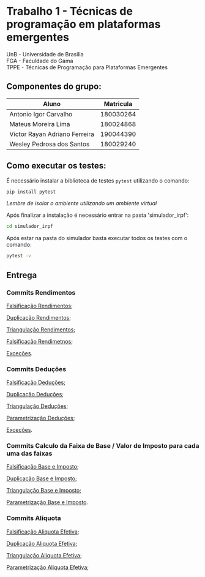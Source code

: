 # Trabalho 1 - Técnicas de programação em plataformas emergentes

UnB - Universidade de Brasilia  
FGA - Faculdade do Gama  
TPPE - Técnicas de Programação para Plataformas Emergentes  

## Componentes do grupo:
|Aluno  |  Matricula |
| --------- | ------------------------------------------------------ |
|Antonio Igor Carvalho | 180030264     | 
|Mateus Moreira Lima | 180024868      | 
| Victor Rayan Adriano Ferreira| 190044390 |
|Wesley Pedrosa dos Santos  | 180029240 |

## Como executar os testes:

É necessário instalar a biblioteca de testes `pytest` utilizando o comando:

```bash
pip install pytest
```
*Lembre de isolar o ambiente utilizando um ambiente virtual*

Após finalizar a instalação é necessário entrar na pasta 'simulador_irpf':

```bash
cd simulador_irpf
```

Após estar na pasta do simulador basta executar todos os testes com o comando:

```bash
pytest -v
```

## Entrega

### Commits Rendimentos

[Falsificação Rendimentos](https://github.com/victor-rayan/tppe_TP1_IRPF/commit/bb792412a8c7c6e1fbe118ed7b08435771deb7b0);

[Duplicação Rendimentos](https://github.com/victor-rayan/tppe_TP1_IRPF/commit/8b9f986b97f09fe5268c6e0f1613e323f2164d1f);

[Triangulação Rendimentos](https://github.com/victor-rayan/tppe_TP1_IRPF/commit/a633fe9bf19b77d8c44940343629fb5b303bd2d4);

[Falsificação Rendimetnos](https://github.com/victor-rayan/tppe_TP1_IRPF/commit/76bb37df1e09690842f8805d5bac4cc5c6693834);

[Exceções](https://github.com/victor-rayan/tppe_TP1_IRPF/commit/a4faf299d81a7a9bb088eb742900e5432e6eee92).


### Commits Deduções

[Falsificação Deduções](https://github.com/victor-rayan/tppe_TP1_IRPF/commit/adf1dc128a1f6f11ebdb1bcf748cde2165b3b84d);

[Duplicação Deduções](https://github.com/victor-rayan/tppe_TP1_IRPF/commit/23579527fa141bd3c96ec42e75f47db08f4e2a3f);

[Triangulação Deduções](https://github.com/victor-rayan/tppe_TP1_IRPF/commit/29218cfdba142331ecf29ba26a22b6686636e8f5);

[Parametrização Deduções](https://github.com/victor-rayan/tppe_TP1_IRPF/commit/9a228043f6409b166c602379c3d9142c2c702015);

[Exceções](https://github.com/victor-rayan/tppe_TP1_IRPF/commit/a4faf299d81a7a9bb088eb742900e5432e6eee92).


### Commits Calculo da Faixa de Base / Valor de Imposto para cada uma das faixas

[Falsificação Base e Imposto](https://github.com/victor-rayan/tppe_TP1_IRPF/commit/dc7ad2761e61f24c0b1fd93f5c770ad2fb120684);

[Duplicação Base e Imposto](https://github.com/victor-rayan/tppe_TP1_IRPF/commit/7ac5317f5c183e47007d6c7b8486f34c34b9d465);

[Triangulação Base e Imposto](https://github.com/victor-rayan/tppe_TP1_IRPF/commit/f6ee0f0646df561976f8a0b0956c2d402f8ed57c);

[Parametrização Base e Imposto](https://github.com/victor-rayan/tppe_TP1_IRPF/commit/f6ee0f0646df561976f8a0b0956c2d402f8ed57c).


### Commits Alíquota

[Falsificação Aliquota Efetiva](https://github.com/victor-rayan/tppe_TP1_IRPF/commit/1efb8c3525e71de13efa05975d3bd5d2f09d1ed2);

[Duplicação Aliquota Efetiva](https://github.com/victor-rayan/tppe_TP1_IRPF/commit/5736965442c05cd66ae04ffdcfdf92f4cf7f0ad7);

[Triangulação Aliquota Efetiva](https://github.com/victor-rayan/tppe_TP1_IRPF/commit/8fae7f817d0751d46dda2a824d879ce235e44b82);

[Parametrização Aliquota Efetiva](https://github.com/victor-rayan/tppe_TP1_IRPF/commit/8fae7f817d0751d46dda2a824d879ce235e44b82);

